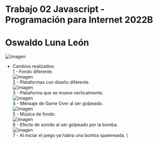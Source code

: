 # Trabajo 02 Javascript - Programación para Internet 2022B
# Oswaldo Luna León
![imagen](https://user-images.githubusercontent.com/111943025/187802518-c2ae1f1f-7a9b-496a-953f-cc4b45c4ee33.png)
+ Cambios realizados: \
 1 - Fondo diferente. \
![imagen](https://user-images.githubusercontent.com/111943025/187802630-dc81c662-1115-4176-a197-887bdf9b392c.png) \
 2 - Plataformas con diseño diferente. \
![imagen](https://user-images.githubusercontent.com/111943025/187802692-322a6a0e-a6c3-4427-adfc-645ba823ee48.png) \
 3 - Plataforma que se mueve verticalmente. \
![imagen](https://user-images.githubusercontent.com/111943025/187802760-89adda49-9bd5-4372-a788-ac6500d8cb87.png) \
 4 - Mensaje de Game Over al ser golpeado. \
![imagen](https://user-images.githubusercontent.com/111943025/187802816-729623d4-fdad-4b81-ad8a-e0705eb08d3a.png) \
 5 - Música de fondo. \
![imagen](https://user-images.githubusercontent.com/111943025/187802856-2fb2e5ed-7d57-4d8a-a5a3-389a795c1682.png) \
 6 - Efecto de sonido al ser golpeado por la bomba. \
![imagen](https://user-images.githubusercontent.com/111943025/187802929-bede00b9-0c2a-49ad-b3da-d421d7755bc9.png) \
 7 - Al iniciar el juego ya habra una bomba spawneada. \
